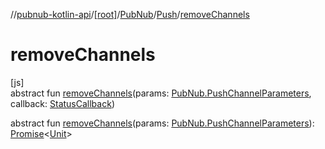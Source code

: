 //[pubnub-kotlin-api](../../../../index.md)/[[root]](../../index.md)/[PubNub](../index.md)/[Push](index.md)/[removeChannels](remove-channels.md)

# removeChannels

[js]\
abstract fun [removeChannels](remove-channels.md)(params: [PubNub.PushChannelParameters](../-push-channel-parameters/index.md), callback: [StatusCallback](../../-status-callback/index.md))

abstract fun [removeChannels](remove-channels.md)(params: [PubNub.PushChannelParameters](../-push-channel-parameters/index.md)): [Promise](https://kotlinlang.org/api/latest/jvm/stdlib/kotlin.js/-promise/index.html)&lt;[Unit](https://kotlinlang.org/api/latest/jvm/stdlib/kotlin/-unit/index.html)&gt;
